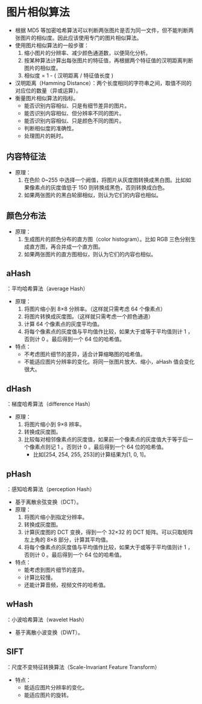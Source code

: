 # 图片相似算法

- 根据 MD5 等加密哈希算法可以判断两张图片是否为同一文件，但不能判断两张图片的相似度。因此应该使用专门的图片相似算法。
- 使用图片相似算法的一般步骤：
  1. 缩小图片的分辨率、减少颜色通道数，以便简化分析。
  2. 按某种算法计算出每张图片的特征值，再根据两个特征值的汉明距离判断图片的相似度。
  3. 相似度 = 1 - ( 汉明距离 / 特征值长度 )
- 汉明距离（Hamming Distance）：两个长度相同的字符串之间，取值不同的对应位的数量（异或运算）。
- 衡量图片相似算法的指标。
  - 能否识别内容相似、只是有细节差异的图片。
  - 能否识别内容相似、但分辨率不同的图片。
  - 能否识别内容相似、只是颜色不同的图片。
  - 判断相似度的准确性。
  - 处理图片的耗时。

## 内容特征法

- 原理：
  1. 在色阶 0~255 中选择一个阙值，将图片从灰度图转换成黑白图。比如如果像素点的灰度值低于 150 则转换成黑色，否则转换成白色。
  2. 如果两张图片的黑白轮廓相似，则认为它们的内容也相似。

## 颜色分布法

- 原理：
  1. 生成图片的颜色分布的直方图（color histogram）。比如 RGB 三色分别生成直方图，再合并成一个直方图。
  2. 如果两张图片的直方图相似，则认为它们的内容也相似。

## aHash

：平均哈希算法（average Hash）
- 原理：
  1. 将图片缩小到 8×8 分辨率。（这样就只需考虑 64 个像素点）
  2. 将图片转换成灰度图。（这样就只需考虑一个颜色通道）
  3. 计算 64 个像素点的灰度平均值。
  4. 将每个像素点的灰度值与平均值作比较，如果大于或等于平均值则计 1 ，否则计 0 。最后得到一个 64 位的哈希值。
- 特点：
  - 不考虑图片细节的差异，适合计算缩略图的哈希值。
  - 不能适应图片分辨率的变化。将同一张图片放大、缩小，aHash 值会变化很大。

## dHash

：梯度哈希算法（difference Hash）
- 原理：
  1. 将图片缩小到 9×8 辨率。
  2. 转换成灰度图。
  3. 比较每对相邻像素点的灰度值，如果前一个像素点的灰度值大于等于后一个像素点则记 1 。否则计 0 。最后得到一个 64 位的哈希值。
     - 比如[254, 254, 255, 253]的计算结果为[1, 0, 1]。

## pHash

：感知哈希算法（perception Hash）
- 基于离散余弦变换（DCT）。
- 原理：
  1. 将图片缩小到指定分辨率。
  2. 转换成灰度图。
  3. 计算灰度图的 DCT 变换，得到一个 32×32 的 DCT 矩阵。可以只取矩阵左上角的 8×8 部分，计算其平均值。
  4. 将每个像素点的灰度值与平均值作比较，如果大于或等于平均值则计 1 ，否则计 0 。最后得到一个 64 位的哈希值。
- 特点：
  - 能考虑到图片细节的差异。
  - 计算比较慢。
  - 还能计算音频，视频文件的哈希值。

## wHash

：小波哈希算法（wavelet Hash）
- 基于离散小波变换（DWT）。

## SIFT

：尺度不变特征转换算法（Scale-Invariant Feature Transform）
- 特点：
  - 能适应图片分辨率的变化。
  - 能适应图片的旋转。
